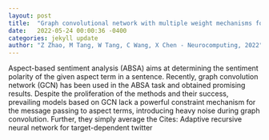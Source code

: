 ```yaml
---
layout: post
title:  "Graph convolutional network with multiple weight mechanisms for aspect-based sentiment analysis"
date:   2022-05-24 00:00:36 -0400
categories: jekyll update
author: "Z Zhao, M Tang, W Tang, C Wang, X Chen - Neurocomputing, 2022"
---
```

Aspect-based sentiment analysis (ABSA) aims at determining the sentiment polarity of the given aspect term in a sentence. Recently, graph convolution network (GCN) has been used in the ABSA task and obtained promising results. Despite the proliferation of the methods and their success, prevailing models based on GCN lack a powerful constraint mechanism for the message passing to aspect terms, introducing heavy noise during graph convolution. Further, they simply average the  Cites: Adaptive recursive neural network for target-dependent twitter 